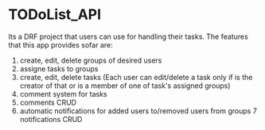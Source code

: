 # TODoList_API

Its a DRF project that users can use for handling their tasks.
The features that this app provides sofar are:
1. create, edit, delete groups of desired users
2. assigne tasks to groups
3. create, edit, delete tasks 
(Each user can edit/delete a task only if is the creator of that or is a member of one of task's assigned groups)
4. comment system for tasks
5. comments CRUD
6. automatic notifications for added users to/removed users from groups
7 notifications CRUD
